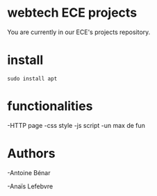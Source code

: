 # webtech ECE projects

You are currently in our ECE's projects repository.

# install 

```
sudo install apt
```

# functionalities

-HTTP page
-css style
-js script
-un max de fun



# Authors
-Antoine Bénar

-Anaïs Lefebvre